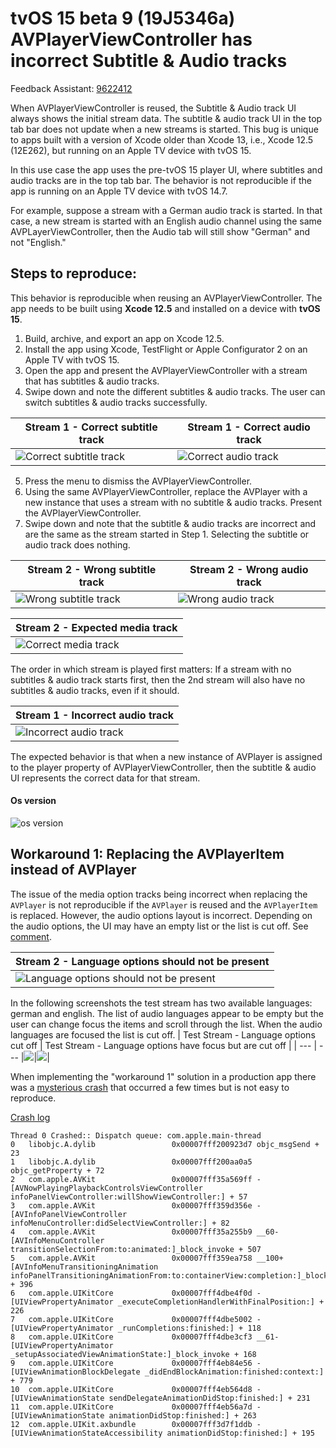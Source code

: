 # tvOS 15 beta 9 (19J5346a) AVPlayerViewController has incorrect Subtitle & Audio tracks

Feedback Assistant: [9622412](https://feedbackassistant.apple.com/feedback/9622412)

When AVPlayerViewController is reused, the Subtitle & Audio track UI always shows the initial stream data. The subtitle & audio track UI in the top tab bar does not update when a new streams is started. This bug is unique to apps built with a version of Xcode older than Xcode 13, i.e., Xcode 12.5 (12E262), but running on an Apple TV device with tvOS 15.

In this use case the app uses the pre-tvOS 15 player UI, where subtitles and audio tracks are in the top tab bar. The behavior is not reproducible if the app is running on an Apple TV device with tvOS 14.7.

For example, suppose a stream with a German audio track is started. In that case, a new stream is started with an English audio channel using the same AVPLayerViewController, then the Audio tab will still show "German" and not "English."

## Steps to reproduce:

This behavior is reproducible when reusing an AVPlayerViewController. The app needs to be built using **Xcode 12.5** and installed on a device with **tvOS 15**.

1. Build, archive, and export an app on Xcode 12.5.
2. Install the app using Xcode, TestFlight or Apple Configurator 2 on an Apple TV with tvOS 15.
3. Open the app and present the AVPlayerViewController with a stream that has subtitles & audio tracks.
4. Swipe down and note the different subtitles & audio tracks. The user can switch subtitles & audio tracks successfully.

| Stream 1 - Correct subtitle track | Stream 1 - Correct audio track |
| ---            | ---
|![Correct subtitle track](img/correct-subtitle-track-stream1.png)|![Correct audio track](img/correct-audio-track-stream1.png)|

5. Press the menu to dismiss the AVPlayerViewController.
6. Using the same AVPlayerViewController, replace the AVPlayer with a new instance that uses a stream with no subtitle & audio tracks. Present the AVPlayerViewController.
7. Swipe down and note that the subtitle & audio tracks are incorrect and are the same as the stream started in Step 1. Selecting the subtitle or audio track does nothing.

| Stream 2 - Wrong subtitle track | Stream 2 - Wrong audio track |
| ---            | ---
|![Wrong subtitle track](img/incorrect-subtitle-track-stream2.png)|![Wrong audio track](img/incorrect-audio-track-stream2.png)|

| Stream 2 - Expected media track |
| ---            |
|![Correct media track](img/correct-audio-track-stream2.png)|

The order in which stream is played first matters: If a stream with no subtitles & audio track starts first, then the 2nd stream will also have no subtitles & audio tracks, even if it should.

| Stream 1 - Incorrect audio track |
| ---    
|![Incorrect audio track](img/incorred-audio-track-stream1.png)|

The expected behavior is that when a new instance of AVPlayer is assigned to the player property of AVPlayerViewController, then the subtitle & audio UI represents the correct data for that stream.

#### Os version
![os version](img/os-version.png)

## Workaround 1: Replacing the AVPlayerItem instead of AVPlayer
The issue of the media option tracks being incorrect when replacing the `AVPlayer` is not reproducible if the `AVPlayer` is reused and the `AVPlayerItem` is replaced. However, the audio options layout is incorrect. Depending on the audio options, the UI may have an empty list or the list is cut off. See [comment](https://github.com/cgoldsby/FB9622412_IncorrectMediaTracks/blob/e5690a0d6c74827709c38dd107ed3ae73929ba39/FB9622412_IncorrectMediaTracks/ViewController.swift#L33).

| Stream 2 - Language options should not be present|
| ---            |
|![Language options should not be present](img/incorrect-workaround1-stream2.png)|

In the following screenshots the test stream has two available languages: german and english. The list of audio languages appear to be empty but the user can change focus the items and scroll through the list. When the audio languages are focused the list is cut off.
| Test Stream - Language options cut off | Test Stream - Language options have focus but are cut off |
| ---            | ---
|![](img/incorrect-wordaround1-stream-test.1.png)|![](img/incorrect-workaround1-stream-test.2.png)|

When implementing the "workaround 1" solution in a production app there was a [mysterious crash](https://github.com/cgoldsby/FB9622412_IncorrectMediaTracks/blob/main/crash/Zattoo_2021-09-21-073133_Christophers-MacBook-Pro.crash) that occurred a few times but is not easy to reproduce.

[Crash log](https://github.com/cgoldsby/FB9622412_IncorrectMediaTracks/blob/main/crash/Zattoo_2021-09-21-073133_Christophers-MacBook-Pro.crash)
```
Thread 0 Crashed:: Dispatch queue: com.apple.main-thread
0   libobjc.A.dylib               	0x00007fff200923d7 objc_msgSend + 23
1   libobjc.A.dylib               	0x00007fff200aa0a5 objc_getProperty + 72
2   com.apple.AVKit               	0x00007fff35a569ff -[AVNowPlayingPlaybackControlsViewController infoPanelViewController:willShowViewController:] + 57
3   com.apple.AVKit               	0x00007fff359d356e -[AVInfoPanelViewController infoMenuController:didSelectViewController:] + 82
4   com.apple.AVKit               	0x00007fff35a255b9 __60-[AVInfoMenuController transitionSelectionFrom:to:animated:]_block_invoke + 507
5   com.apple.AVKit               	0x00007fff359ea758 __100+[AVInfoMenuTransitioningAnimation infoPanelTransitioningAnimationFrom:to:containerView:completion:]_block_invoke.66 + 396
6   com.apple.UIKitCore           	0x00007fff4dbe4f0d -[UIViewPropertyAnimator _executeCompletionHandlerWithFinalPosition:] + 226
7   com.apple.UIKitCore           	0x00007fff4dbe5002 -[UIViewPropertyAnimator _runCompletions:finished:] + 118
8   com.apple.UIKitCore           	0x00007fff4dbe3cf3 __61-[UIViewPropertyAnimator _setupAssociatedViewAnimationState:]_block_invoke + 168
9   com.apple.UIKitCore           	0x00007fff4eb84e56 -[UIViewAnimationBlockDelegate _didEndBlockAnimation:finished:context:] + 779
10  com.apple.UIKitCore           	0x00007fff4eb564d8 -[UIViewAnimationState sendDelegateAnimationDidStop:finished:] + 231
11  com.apple.UIKitCore           	0x00007fff4eb56a7d -[UIViewAnimationState animationDidStop:finished:] + 263
12  com.apple.UIKit.axbundle      	0x00007fff3d7f1ddb -[UIViewAnimationStateAccessibility animationDidStop:finished:] + 195
```
